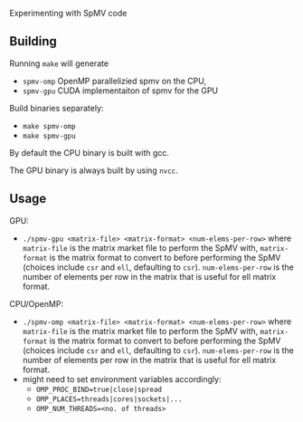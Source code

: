 Experimenting with SpMV code

## Building

Running `make` will generate

+ `spmv-omp` OpenMP parallelizied spmv on the CPU,
+ `spmv-gpu` CUDA implementaiton of spmv for the GPU

Build binaries separately:

+ `make spmv-omp`
+ `make spmv-gpu`

By default the CPU binary is built with gcc.

The GPU binary is always built by using `nvcc`.

## Usage

GPU:
+ `./spmv-gpu <matrix-file> <matrix-format> <num-elems-per-row>` where `matrix-file` is the matrix market file to perform the SpMV with, `matrix-format` is the matrix format to convert to before performing the SpMV (choices include `csr` and `ell`, defaulting to `csr`). `num-elems-per-row` is the number of elements per row in the matrix that is useful for ell matrix format.

CPU/OpenMP:
+ `./spmv-omp <matrix-file> <matrix-format> <num-elems-per-row>` where `matrix-file` is the matrix market file to perform the SpMV with, `matrix-format` is the matrix format to convert to before performing the SpMV (choices include `csr` and `ell`, defaulting to `csr`). `num-elems-per-row` is the number of elements per row in the matrix that is useful for ell matrix format.
+ might need to set environment variables accordingly:
  + `OMP_PROC_BIND=true|close|spread`
  + `OMP_PLACES=threads|cores|sockets|...`
  + `OMP_NUM_THREADS=<no. of threads>`
